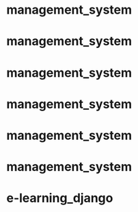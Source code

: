 # management_system
# management_system
# management_system
# management_system
# management_system
# management_system
# e-learning_django
